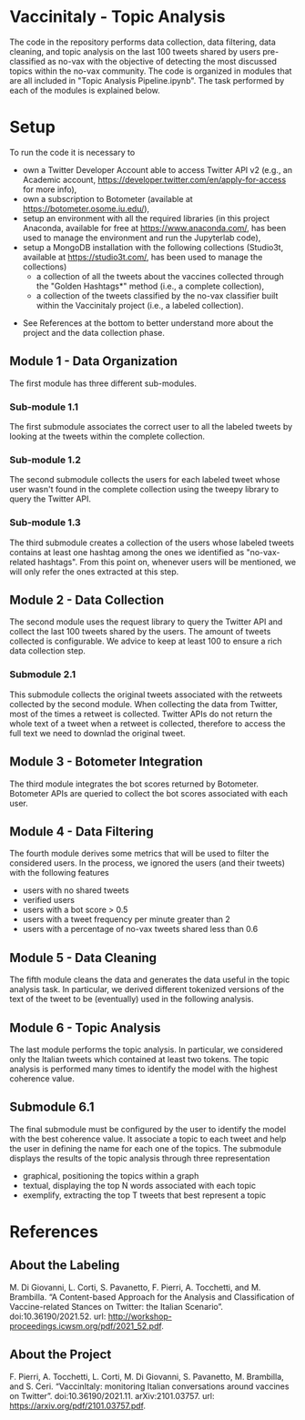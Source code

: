 # Vaccinitaly - Topic Analysis
The code in the repository performs data collection, data filtering, data cleaning, and topic analysis on the last 100 tweets shared by users pre-classified as no-vax with the objective of detecting the most discussed topics within the no-vax community.
The code is organized in modules that are all included in "Topic Analysis Pipeline.ipynb".
The task performed by each of the modules is explained below.

# Setup
To run the code it is necessary to
- own a Twitter Developer Account able to access Twitter API v2 (e.g., an Academic account, https://developer.twitter.com/en/apply-for-access for more info),
- own a subscription to Botometer (available at https://botometer.osome.iu.edu/),
- setup an environment with all the required libraries (in this project Anaconda, available for free at https://www.anaconda.com/, has been used to manage the environment and run the Jupyterlab code),
- setup a MongoDB installation with the following collections (Studio3t, available at https://studio3t.com/, has been used to manage the collections)
  - a collection of all the tweets about the vaccines collected through the "Golden Hashtags*" method (i.e., a complete collection),
  - a collection of the tweets classified by the no-vax classifier built within the Vaccinitaly project (i.e., a labeled collection).

* See References at the bottom to better understand more about the project and the data collection phase.

## Module 1 - Data Organization
The first module has three different sub-modules.

### Sub-module 1.1
The first submodule associates the correct user to all the labeled tweets by looking at the tweets within the complete collection.

### Sub-module 1.2
The second submodule collects the users for each labeled tweet whose user wasn't found in the complete collection using the tweepy library to query the Twitter API.

### Sub-module 1.3
The third submodule creates a collection of the users whose labeled tweets contains at least one hashtag among the ones we identified as "no-vax-related hashtags".
From this point on, whenever users will be mentioned, we will only refer the ones extracted at this step.

## Module 2 - Data Collection
The second module uses the request library to query the Twitter API and collect the last 100 tweets shared by the users.
The amount of tweets collected is configurable. We advice to keep at least 100 to ensure a rich data collection step.

### Submodule 2.1
This submodule collects the original tweets associated with the retweets collected by the second module.
When collecting the data from Twitter, most of the times a retweet is collected. Twitter APIs do not return the whole text of a tweet when a retweet is collected, therefore to access the full text we need to downlad the original tweet.

## Module 3 - Botometer Integration
The third module integrates the bot scores returned by Botometer.
Botometer APIs are queried to collect the bot scores associated with each user.

## Module 4 - Data Filtering
The fourth module derives some metrics that will be used to filter the considered users.
In the process, we ignored the users (and their tweets) with the following features
- users with no shared tweets
- verified users
- users with a bot score > 0.5
- users with a tweet frequency per minute greater than 2
- users with a percentage of no-vax tweets shared less than 0.6

## Module 5 - Data Cleaning
The fifth module cleans the data and generates the data useful in the topic analysis task.
In particular, we derived different tokenized versions of the text of the tweet to be (eventually) used in the following analysis.

## Module 6 - Topic Analysis
The last module performs the topic analysis.
In particular, we considered only the Italian tweets which contained at least two tokens.
The topic analysis is performed many times to identify the model with the highest coherence value.

## Submodule 6.1
The final submodule must be configured by the user to identify the model with the best coherence value.
It associate a topic to each tweet and help the user in defining the name for each one of the topics.
The submodule displays the results of the topic analysis through three representation
- graphical, positioning the topics within a graph
- textual, displaying the top N words associated with each topic
- exemplify, extracting the top T tweets that best represent a topic

# References
## About the Labeling
M. Di Giovanni, L. Corti, S. Pavanetto, F. Pierri, A. Tocchetti, and M. Brambilla. “A Content-based Approach for the Analysis and Classification of Vaccine-related Stances on Twitter: the Italian Scenario”. doi:10.36190/2021.52. url: http://workshop-proceedings.icwsm.org/pdf/2021_52.pdf.

## About the Project
F. Pierri, A. Tocchetti, L. Corti, M. Di Giovanni, S. Pavanetto, M. Brambilla, and S. Ceri. “VaccinItaly: monitoring Italian conversations around vaccines on Twitter”. doi:10.36190/2021.11. arXiv:2101.03757. url: https://arxiv.org/pdf/2101.03757.pdf.
